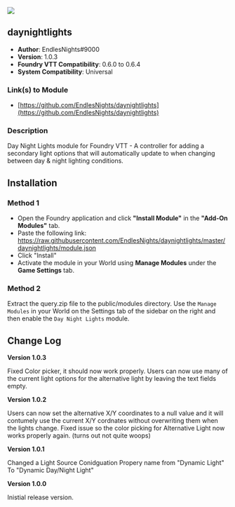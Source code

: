 ![](https://img.shields.io/badge/Foundry-v0.6.4-informational)
## daynightlights

* **Author**: EndlesNights#9000
* **Version**: 1.0.3
* **Foundry VTT Compatibility**: 0.6.0 to 0.6.4
* **System Compatibility**: Universal

### Link(s) to Module
* [https://github.com/EndlesNights/daynightlights](https://github.com/EndlesNights/daynightlights)

### Description
Day Night Lights module for Foundry VTT - A controller for adding a secondary light options that will automatically update to when changing between day &amp; night lighting conditions.

## Installation
### Method 1
* Open the Foundry application and click **"Install Module"** in the **"Add-On Modules"** tab.
* Paste the following link: https://raw.githubusercontent.com/EndlesNights/daynightlights/master/daynightlights/module.json
* Click "Install"
* Activate the module in your World using **Manage Modules** under the **Game Settings** tab.

### Method 2
Extract the query.zip file to the public/modules directory. Use the `Manage Modules` in your World on the Settings tab of the sidebar on the right and then enable the `Day Night Lights` module.


## Change Log

**Version 1.0.3**

Fixed Color picker, it should now work properly.
Users can now use many of the current light options for the alternative light by leaving the text fields empty.

**Version 1.0.2**

Users can now set the alternative X/Y coordinates to a null value and it will contumely use the current X/Y cordnates without overwriting them when the lights change.
Fixed issue so the color picking for Alternative Light now works properly again. (turns out not quite woops)

**Version 1.0.1**

Changed a Light Source Conidguation Propery name from "Dynamic Light" To "Dynamic Day/Night Light"

**Version 1.0.0**

Inistial release version.
